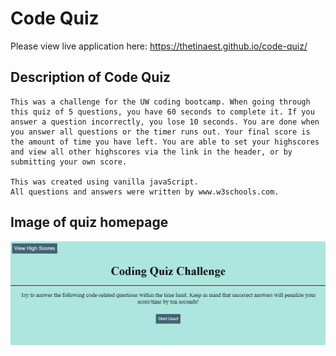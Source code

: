 # Code Quiz
Please view live application here: https://thetinaest.github.io/code-quiz/

## Description of Code Quiz
```
This was a challenge for the UW coding bootcamp. When going through this quiz of 5 questions, you have 60 seconds to complete it. If you answer a question incorrectly, you lose 10 seconds. You are done when you answer all questions or the timer runs out. Your final score is the amount of time you have left. You are able to set your highscores and view all other highscores via the link in the header, or by submitting your own score. 

This was created using vanilla javaScript.
All questions and answers were written by www.w3schools.com.
```

## Image of quiz homepage
![Screenshot](/assets/screenshot.PNG)

